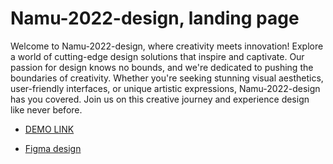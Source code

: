 # Namu-2022-design, landing page
  Welcome to Namu-2022-design, where creativity meets innovation! Explore a world of cutting-edge design solutions that inspire and captivate. Our passion for design knows no bounds, and we're dedicated to pushing the boundaries of creativity. Whether you're seeking stunning visual aesthetics, user-friendly interfaces, or unique artistic expressions, Namu-2022-design has you covered. Join us on this creative journey and experience design like never before.

  - [DEMO LINK](https://mykyta01.github.io/Museum/)

  - [Figma design](https://www.figma.com/file/cRBCqE06cDrY3s4jX7h3iY/%D0%9D%D0%90%D0%9C%D0%A3-(Edit)?node-id=0%3A1)
